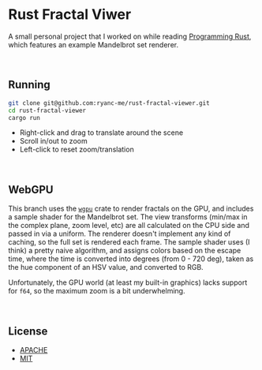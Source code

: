 # Rust Fractal Viwer

A small personal project that I worked on while reading [Programming Rust](https://www.oreilly.com/library/view/programming-rust-2nd/9781492052586/), which features an example Mandelbrot set renderer.


<br />

## Running

```bash
git clone git@github.com:ryanc-me/rust-fractal-viewer.git
cd rust-fractal-viewer
cargo run
```

 * Right-click and drag to translate around the scene
 * Scroll in/out to zoom
 * Left-click to reset zoom/translation


<br />

## WebGPU

This branch uses the [`wgpu`](https://crates.io/crates/wgpu) crate to render fractals on the GPU, and includes a sample shader for the Mandelbrot set. The view transforms (min/max in the complex plane, zoom level, etc) are all calculated on the CPU side and passed in via a uniform. The renderer doesn't implement any kind of caching, so the full set is rendered each frame. The sample shader uses (I think) a pretty naive algorithm, and assigns colors based on the escape time, where the time is converted into degrees (from 0 - 720 deg), taken as the hue component of an HSV value, and converted to RGB.

Unfortunately, the GPU world (at least my built-in graphics) lacks support for `f64`, so the maximum zoom is a bit underwhelming.


<br />

## License

 * [APACHE](./LICENSE-APACHE)
 * [MIT](./LICENSE-MIT)